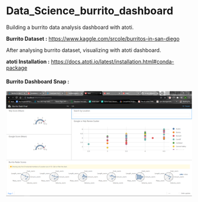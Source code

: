# Data_Science_burrito_dashboard
Building a burrito data analysis dashboard with atoti.  

**Burrito Dataset :** https://www.kaggle.com/srcole/burritos-in-san-diego

After analysing burrito dataset, visualizing with atoti dashboard.


**atoti Installation :** https://docs.atoti.io/latest/installation.html#conda-package

#### Burrito Dashboard Snap : 
![alt text](https://github.com/himel99/Data_Science_burrito_dashboard/blob/master/Dashboard_snapshot.PNG "Burrito Dashboard Snap")
